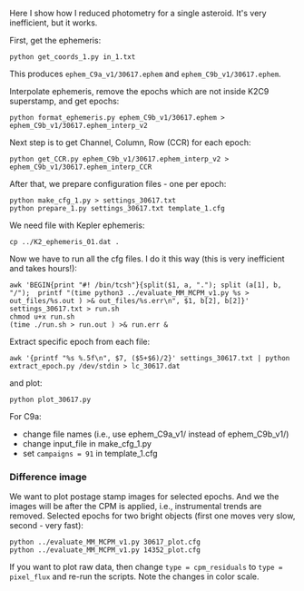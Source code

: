 Here I show how I reduced photometry for a single asteroid. It's very inefficient, but it works.

First, get the ephemeris:
```
python get_coords_1.py in_1.txt
```
This produces `ephem_C9a_v1/30617.ephem` and `ephem_C9b_v1/30617.ephem`.

Interpolate ephemeris, remove the epochs which are not inside K2C9 superstamp, and get epochs:
```
python format_ephemeris.py ephem_C9b_v1/30617.ephem > ephem_C9b_v1/30617.ephem_interp_v2
```

Next step is to get Channel, Column, Row (CCR) for each epoch:
```
python get_CCR.py ephem_C9b_v1/30617.ephem_interp_v2 > ephem_C9b_v1/30617.ephem_interp_CCR
```

After that, we prepare configuration files - one per epoch:
```
python make_cfg_1.py > settings_30617.txt
python prepare_1.py settings_30617.txt template_1.cfg
```

We need file with Kepler ephemeris:
```
cp ../K2_ephemeris_01.dat .
```

Now we have to run all the cfg files. I do it this way (this is very inefficient and takes hours!):

```
awk 'BEGIN{print "#! /bin/tcsh"}{split($1, a, "."); split (a[1], b, "/");  printf "(time python3 ../evaluate_MM_MCPM_v1.py %s > out_files/%s.out ) >& out_files/%s.err\n", $1, b[2], b[2]}' settings_30617.txt > run.sh
chmod u+x run.sh
(time ./run.sh > run.out ) >& run.err &
```

Extract specific epoch from each file:
```
awk '{printf "%s %.5f\n", $7, ($5+$6)/2}' settings_30617.txt | python extract_epoch.py /dev/stdin > lc_30617.dat
```

and plot:
```
python plot_30617.py
```

For C9a:
 - change file names (i.e., use ephem\_C9a\_v1/ instead of ephem\_C9b\_v1/)
 - change input\_file in make\_cfg\_1.py
 - set `campaigns = 91` in template\_1.cfg


### Difference image

We want to plot postage stamp images for selected epochs. And we the images will be after the CPM is applied, i.e., instrumental trends are removed. Selected epochs for two bright objects (first one moves very slow, second - very fast):

```
python ../evaluate_MM_MCPM_v1.py 30617_plot.cfg
python ../evaluate_MM_MCPM_v1.py 14352_plot.cfg
```

If you want to plot raw data, then change `type = cpm_residuals` to `type = pixel_flux` and re-run the scripts. Note the changes in color scale.

